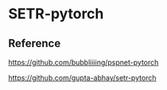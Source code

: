 # SETR-pytorch
## Reference
https://github.com/bubbliiiing/pspnet-pytorch 

https://github.com/gupta-abhay/setr-pytorch
